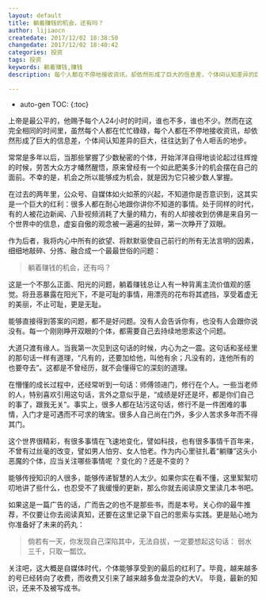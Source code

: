 ```yaml
---
layout: default
title: 躺着赚钱的机会，还有吗？
author: lijiaocn
createdate: 2017/12/02 18:38:50
changedate: 2017/12/02 18:40:42
categories: 投资
tags: 投资
keywords: 躺着赚钱,赚钱
description: 每个人都在不停地接收资讯，却依然形成了巨大的信息差，个体间认知差异的巨大，往往达到了令人咂舌的地步。

---
```


* auto-gen TOC:
{:toc}

上帝是最公平的，他赐予每个人24小时的时间，谁也不多，谁也不少。然而在这完全相同的时间里，虽然每个人都在忙忙碌碌，每个人都在不停地接收资讯，却依然形成了巨大的信息差，个体间认知差异的巨大，往往达到了令人咂舌的地步。


常常是多年以后，当那些掌握了少数秘密的个体，开始洋洋自得地谈论起过往辉煌的时候，劳苦大众方才幡然醒悟，原来曾经有一个如此肥美多汁的机会摆在自己的面前。不幸的是，机会之所以能够成为机会，就是因为它只被少数人掌握。


在过去的两年里，公众号、自媒体如火如荼的兴起，不知道你是否意识到，这其实是一个巨大的红利：很多人都在耐心地跟你讲你不知道的事情。处于同样的时代，有的人被花边新闻、八卦视频消耗了大量的精力，有的人却接收到仿佛是来自另一个世界中的信息，虚妄自傲的观念被一遍遍的扯碎，第一次睁开了双眼。


作为后者，我将内心中所有的欲望、将默默驱使自己前行的所有无法言明的因素，细细地敲碎、分拣、融合成一个最最世俗的问题：


>躺着赚钱的机会，还有吗？


这是一个不那么正面、阳光的问题，躺着赚钱总让人有一种背离主流价值观的感觉。将丑恶暴露在阳光下，不是可耻的事情，用漂亮的花布将其遮挡，享受着虚无的美丽，不止可耻，更是无耻。


能够直接得到答案的问题，都不是好问题。没有人会告诉你有，也没有人会跟你说没有。每一个刚刚睁开双眼的个体，都需要自己去持续地思索这个问题。


大道只渡有缘人。当我第一次见到这句话的时候，内心为之一震。这句话和圣经里的那句话一样有道理，“凡有的，还要加给他，叫他有余；凡没有的，连他所有的也要夺去”。这都是不曾经历，就不会懂得它的深刻的道理。


在懵懂的成长过程中，还经常听到一句话：师傅领进门，修行在个人。一些当老师的人，特别喜欢引用这句话，言外之意似乎是，“成绩是好还是坏，都是你们自己的事了，跟我无关”。事实上，很多人都在玷污这句话，修行不是一件困难的事情，入门才是可遇而不可求的瑰宝。很多人自己尚在门外，多少人苦求多年而不得其门。


这个世界很精彩，有很多事情在飞速地变化，譬如科技，也有很多事情千百年来，不曾有过丝毫的改变，譬如男人怕穷、女人怕老。作为内心里驻扎着“躺赚”这头小恶魔的个体，应当关注哪些事情呢 ？变化的？还是不变的？


能够传授知识的人很多，能够传递智慧的人太少。如果你实在看不懂，这里絮絮叨叨地讲了些什么，也忍受不了我缓慢的更新，那么你就去阅读原文里读几本书吧。


如果这是一篇广告的话，广而告之的也不是那些书，而是本号。关心你的最牛推荐，不仅要让你去阅读真知，还要在这里记录下自己的思索与实践。更是贴心地为你准备好了未来的药丸：


>倘若有一天，你发现自己深陷其中，无法自拔，一定要想起这句话：
>    弱水三千，只取一瓢饮。


关注吧，这大概是自媒体时代，个体能够享受到的最后的红利了。毕竟，越来越多的号已经转向了收费，而收费又引来了越来越多鱼龙混杂的大V。 毕竟，最新的知识，还来不及被写成书。
